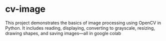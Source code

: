 # cv-image
This project demonstrates the basics of image processing using OpenCV in Python. It includes reading, displaying, converting to grayscale, resizing, drawing shapes, and saving images—all in google colab
